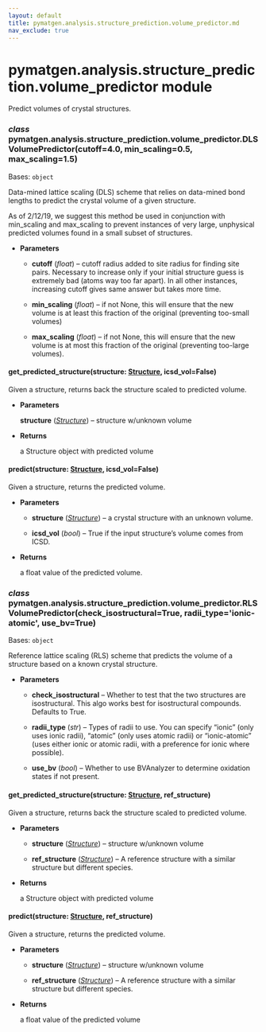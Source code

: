 ```yaml
---
layout: default
title: pymatgen.analysis.structure_prediction.volume_predictor.md
nav_exclude: true
---
```


# pymatgen.analysis.structure_prediction.volume_predictor module

Predict volumes of crystal structures.


### _class_ pymatgen.analysis.structure_prediction.volume_predictor.DLSVolumePredictor(cutoff=4.0, min_scaling=0.5, max_scaling=1.5)
Bases: `object`

Data-mined lattice scaling (DLS) scheme that relies on data-mined bond
lengths to predict the crystal volume of a given structure.

As of 2/12/19, we suggest this method be used in conjunction with
min_scaling and max_scaling to prevent instances of very large, unphysical
predicted volumes found in a small subset of structures.


* **Parameters**


    * **cutoff** (*float*) – cutoff radius added to site radius for finding
    site pairs. Necessary to increase only if your initial
    structure guess is extremely bad (atoms way too far apart). In
    all other instances, increasing cutoff gives same answer
    but takes more time.


    * **min_scaling** (*float*) – if not None, this will ensure that the new
    volume is at least this fraction of the original (preventing
    too-small volumes)


    * **max_scaling** (*float*) – if not None, this will ensure that the new
    volume is at most this fraction of the original (preventing
    too-large volumes).



#### get_predicted_structure(structure: [Structure](pymatgen.core.structure.md#pymatgen.core.structure.Structure), icsd_vol=False)
Given a structure, returns back the structure scaled to predicted
volume.


* **Parameters**

    **structure** ([*Structure*](pymatgen.core.structure.md#pymatgen.core.structure.Structure)) – structure w/unknown volume



* **Returns**

    a Structure object with predicted volume



#### predict(structure: [Structure](pymatgen.core.structure.md#pymatgen.core.structure.Structure), icsd_vol=False)
Given a structure, returns the predicted volume.


* **Parameters**


    * **structure** ([*Structure*](pymatgen.core.structure.md#pymatgen.core.structure.Structure)) – a crystal structure with an unknown volume.


    * **icsd_vol** (*bool*) – True if the input structure’s volume comes from
    ICSD.



* **Returns**

    a float value of the predicted volume.



### _class_ pymatgen.analysis.structure_prediction.volume_predictor.RLSVolumePredictor(check_isostructural=True, radii_type='ionic-atomic', use_bv=True)
Bases: `object`

Reference lattice scaling (RLS) scheme that predicts the volume of a
structure based on a known crystal structure.


* **Parameters**


    * **check_isostructural** – Whether to test that the two structures are
    isostructural. This algo works best for isostructural compounds.
    Defaults to True.


    * **radii_type** (*str*) – Types of radii to use. You can specify “ionic”
    (only uses ionic radii), “atomic” (only uses atomic radii) or
    “ionic-atomic” (uses either ionic or atomic radii, with a
    preference for ionic where possible).


    * **use_bv** (*bool*) – Whether to use BVAnalyzer to determine oxidation
    states if not present.



#### get_predicted_structure(structure: [Structure](pymatgen.core.structure.md#pymatgen.core.structure.Structure), ref_structure)
Given a structure, returns back the structure scaled to predicted
volume.


* **Parameters**


    * **structure** ([*Structure*](pymatgen.core.structure.md#pymatgen.core.structure.Structure)) – structure w/unknown volume


    * **ref_structure** ([*Structure*](pymatgen.core.structure.md#pymatgen.core.structure.Structure)) – A reference structure with a similar
    structure but different species.



* **Returns**

    a Structure object with predicted volume



#### predict(structure: [Structure](pymatgen.core.structure.md#pymatgen.core.structure.Structure), ref_structure)
Given a structure, returns the predicted volume.


* **Parameters**


    * **structure** ([*Structure*](pymatgen.core.structure.md#pymatgen.core.structure.Structure)) – structure w/unknown volume


    * **ref_structure** ([*Structure*](pymatgen.core.structure.md#pymatgen.core.structure.Structure)) – A reference structure with a similar
    structure but different species.



* **Returns**

    a float value of the predicted volume